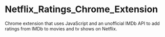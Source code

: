 # Netflix_Ratings_Chrome_Extension
Chrome extension that uses JavaScript and an unofficial IMDb API to add ratings from IMDb to movies and tv shows on Netflix.
